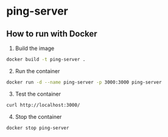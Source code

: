 # ping-server

## How to run with Docker

1. Build the image

  ```sh
  docker build -t ping-server .
  ```

2. Run the container

  ```sh
  docker run -d --name ping-server -p 3000:3000 ping-server
  ```

3. Test the container

  ```sh
  curl http://localhost:3000/
  ```

4. Stop the container

  ```sh
  docker stop ping-server
  ```
